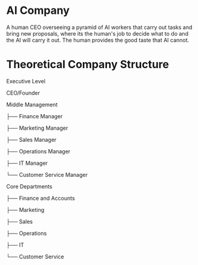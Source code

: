 
# AI Company

A human CEO overseeing a pyramid of AI workers that carry out tasks and bring new proposals, where its the human's job to decide what to do and the AI will carry it out. The human provides the good taste that AI cannot.

# Theoretical Company Structure

Executive Level

CEO/Founder


Middle Management

├── Finance Manager

├── Marketing Manager

├── Sales Manager

├── Operations Manager

├── IT Manager

└── Customer Service Manager


Core Departments

├── Finance and Accounts

├── Marketing

├── Sales

├── Operations

├── IT

└── Customer Service


